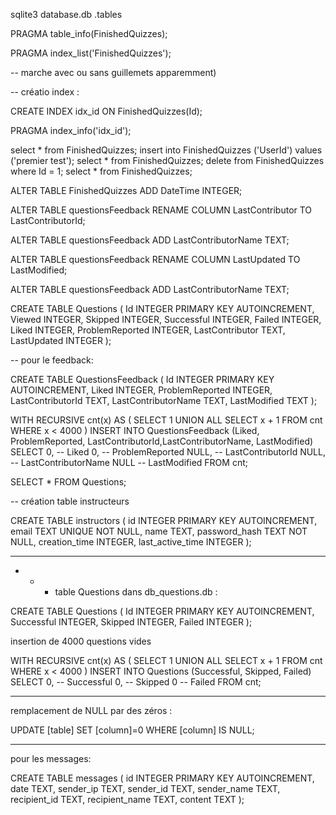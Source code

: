 sqlite3 database.db 
.tables

PRAGMA table_info(FinishedQuizzes);

PRAGMA index_list('FinishedQuizzes'); 

-- marche avec ou sans guillemets apparemment)


-- créatio index : 

CREATE INDEX idx_id ON FinishedQuizzes(Id);

PRAGMA index_info('idx_id');


select * from FinishedQuizzes;
insert into FinishedQuizzes ('UserId') values ('premier test');
select * from FinishedQuizzes;
delete from FinishedQuizzes where Id = 1;
select * from FinishedQuizzes;

ALTER TABLE FinishedQuizzes
  ADD DateTime INTEGER;

ALTER TABLE questionsFeedback 
RENAME COLUMN LastContributor TO LastContributorId;

ALTER TABLE questionsFeedback 
  ADD LastContributorName TEXT;

ALTER TABLE questionsFeedback 
RENAME COLUMN LastUpdated TO LastModified;

ALTER TABLE questionsFeedback 
  ADD LastContributorName TEXT;


CREATE TABLE Questions (
    Id INTEGER PRIMARY KEY AUTOINCREMENT,
    Viewed INTEGER,
    Skipped INTEGER,
    Successful INTEGER,
    Failed INTEGER,
    Liked INTEGER,
    ProblemReported INTEGER,
    LastContributor TEXT,
    LastUpdated INTEGER
);




--  pour le feedback:


CREATE TABLE QuestionsFeedback (
    Id INTEGER PRIMARY KEY AUTOINCREMENT,
    Liked INTEGER,
    ProblemReported INTEGER,
    LastContributorId TEXT,
    LastContributorName TEXT,
    LastModified TEXT
);

WITH RECURSIVE cnt(x) AS (
    SELECT 1
    UNION ALL
    SELECT x + 1
    FROM cnt
    WHERE x < 4000
)
INSERT INTO QuestionsFeedback (Liked, ProblemReported, LastContributorId,LastContributorName, LastModified)
SELECT 
    0,       -- Liked
    0,       -- ProblemReported
    NULL,    -- LastContributorId
    NULL,    -- LastContributorName
    NULL     -- LastModified
FROM cnt;







SELECT * FROM Questions;



-- création table instructeurs

CREATE TABLE instructors (
    id INTEGER PRIMARY KEY AUTOINCREMENT,
    email TEXT UNIQUE NOT NULL,
    name TEXT,
    password_hash TEXT NOT NULL,
    creation_time INTEGER,
    last_active_time INTEGER
);

- - - - - - - - - - - -

- - - table Questions dans db_questions.db : 

CREATE TABLE Questions (
Id INTEGER PRIMARY KEY AUTOINCREMENT,
Successful INTEGER,
Skipped INTEGER,
Failed INTEGER
);



insertion de 4000 questions vides

WITH RECURSIVE cnt(x) AS (
    SELECT 1
    UNION ALL
    SELECT x + 1
    FROM cnt
    WHERE x < 4000
)
INSERT INTO Questions (Successful, Skipped, Failed)
SELECT 
    0,       -- Successful
    0,       -- Skipped
    0       -- Failed
FROM cnt;


- - - -
remplacement de NULL par des zéros :


UPDATE [table]
SET [column]=0
WHERE [column] IS NULL;


- - - -

pour les messages:

CREATE TABLE messages (
    id INTEGER PRIMARY KEY AUTOINCREMENT,
    date TEXT,
    sender_ip TEXT,
    sender_id TEXT,
    sender_name TEXT,
    recipient_id TEXT,
    recipient_name TEXT,
    content TEXT
);



